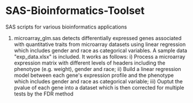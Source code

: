 # SAS-Bioinformatics-Toolset
SAS scripts for various bioinformatics applications

1) microarray_glm.sas detects differentially expressed genes associated with quantitative traits from microarray datasets
using linear regression which includes gender and race as categorical variables. A sample data "exp_data.xlsx" is included.
It works as follows:
  i) Process a microarray expression matrix with different levels of headers including the phenotype (e.g. weight), gender and race;
  ii) Build a linear regression model between each gene's expression profile and the phenotype which includes gender and race as categorical variable;
  iii) Ouptut the pvalue of each gene into a dataset which is then corrected for multiple tests by the FDR method
